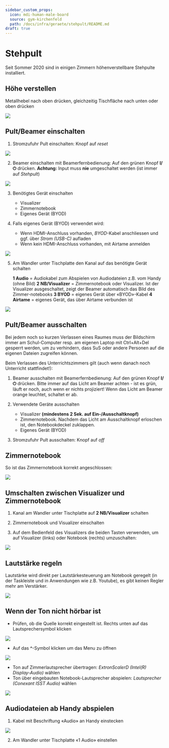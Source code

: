 ```yaml
---
sidebar_custom_props:
  icon: mdi-human-male-board
  source: gym-kirchenfeld
  path: /docs/infra/geraete/stehpult/README.md
draft: true
---
```


#  Stehpult


Seit Sommer 2020 sind in einigen Zimmern höhenverstellbare Stehpulte installiert.

## Höhe verstellen

Metallhebel nach oben drücken, gleichzeitig Tischfläche nach unten oder oben drücken

![](./images/stehpult-01.png)

## Pult/Beamer einschalten

1. Stromzufuhr Pult einschalten: Knopf auf _reset_

![](./images/stehpult-02.png)

2. Beamer einschalten mit Beamerfernbedienung: Auf den grünen Knopf __I/&#x23FB;__ drücken. **Achtung:** Input muss **nie** umgeschaltet werden (ist immer auf _Stehpult_)

![](./images/stehpult-03.png)


3. Benötigtes Gerät einschalten

    * Visualizer 
    * Zimmernotebook
    * Eigenes Gerät (BYOD)


4. Falls eigenes Gerät (BYOD) verwendet wird:

    * Wenn HDMI-Anschluss vorhanden, _BYOD_-Kabel anschliessen und ggf. über _Strom (USB-C)_ aufladen
    * Wenn kein HDMI-Anschluss vorhanden, mit Airtame anmelden

![](./images/stehpult-04.png)


5. Am Wandler unter Tischplatte den Kanal auf das benötigte Gerät schalten

    **1 Audio** = Audiokabel zum Abspielen von Audiodateien z.B. vom Handy (ohne Bild)
    **2 NB/Visualizer** = Zimmernotebook oder Visualizer. Ist der Visualizer ausgeschaltet, zeigt der Beamer automatisch das Bild des Zimmer-notebooks 
    **3 BYOD** = eigenes Gerät über «BYOD»-Kabel
    **4 Airtame** = eigenes Gerät, das über Airtame verbunden ist

![](./images/stehpult-05.png)


## Pult/Beamer ausschalten

Bei jedem noch so kurzen Verlassen eines Raumes muss der Bildschirm immer am Schul-Computer resp. am eigenen Laptop mit Ctrl+Alt+Del gesperrt werden, um zu verhindern, dass SuS oder andere Personen auf die eigenen Dateien zugreifen können.

Beim Verlassen des Unterrichtszimmers gilt (auch wenn danach noch Unterricht stattfindet!):

1.	Beamer ausschalten mit Beamerfernbedienung: Auf den grünen Knopf __I/&#x23FB;__ drücken. Bitte immer auf das Licht am Beamer achten - ist es grün, läuft er noch, auch wenn er nichts projiziert! Wenn das Licht am Beamer orange leuchtet, schaltet er ab. 

2.	Verwendete Geräte ausschalten

    * Visualizer **(mindestens 2 Sek. auf Ein-/Ausschaltknopf)**
    * Zimmernotebook. Nachdem das Licht am Ausschaltknopf erloschen ist, den Notebookdeckel zuklappen.
    * Eigenes Gerät (BYOD)

3.	Stromzufuhr Pult ausschalten: Knopf auf _off_


## Zimmernotebook

So ist das Zimmernotebook korrekt angeschlossen:

![](./images/stehpult-06.png)


## Umschalten zwischen Visualizer und Zimmernotebook

1. Kanal am Wandler unter Tischplatte auf **2 NB/Visualizer** schalten

2. Zimmernotebook und Visualizer einschalten

3. Auf dem Bedienfeld des Visualizers die beiden Tasten verwenden, um auf Visualizer (links) oder Notebook (rechts) umzuschalten:

![](./images/stehpult-11.png)


## Lautstärke regeln

Lautstärke wird direkt per Lautstärkesteuerung am Notebook geregelt (in der Taskleiste und in Anwendungen wie z.B. Youtube), es gibt keinen Regler mehr am Verstärker.

![](./images/stehpult-07.png)


## Wenn der Ton nicht hörbar ist

  * Prüfen, ob die Quelle korrekt eingestellt ist. Rechts unten auf das Lautsprechersymbol klicken

![](./images/stehpult-13.png)

  * Auf das __^__-Symbol klicken um das Menu zu öffnen

![](./images/stehpult-14.png)

  * Ton auf Zimmerlautsprecher übertragen: _ExtronScalerD (Intel(R) Display-Audio)_ wählen
  * Ton über eingebauten Notebook-Lautsprecher abspielen: _Lautsprecher (Conexant ISST Audio)_ wählen

![](./images/stehpult-12.png)

## Audiodateien ab Handy abspielen

1. Kabel mit Beschriftung «Audio» an Handy einstecken

![](./images/stehpult-08.png)


2. Am Wandler unter Tischplatte «1 Audio» einstellen








